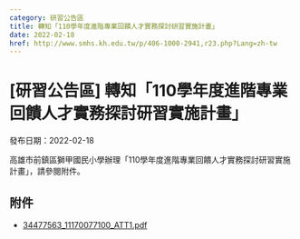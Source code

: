 ```yaml
---
category: 研習公告區
title: 轉知「110學年度進階專業回饋人才實務探討研習實施計畫」
date: 2022-02-18
href: http://www.smhs.kh.edu.tw/p/406-1000-2941,r23.php?Lang=zh-tw
---
```


# [研習公告區] 轉知「110學年度進階專業回饋人才實務探討研習實施計畫」

發布日期：2022-02-18

高雄市前鎮區獅甲國民小學辦理「110學年度進階專業回饋人才實務探討研習實施計畫」，請參閱附件。

## 附件

- [34477563_11170077100_ATT1.pdf](https://www.smhs.kh.edu.tw/var/file/0/1000/attach/31/pta_2659_3016384_54239.pdf)
